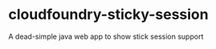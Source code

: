 cloudfoundry-sticky-session
===========================

A dead-simple java web app to show stick session support
